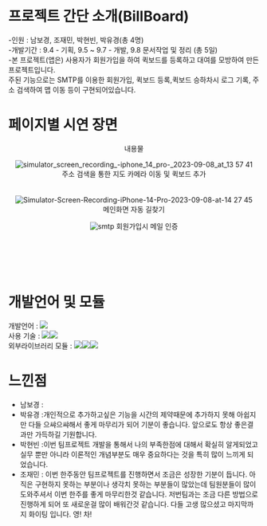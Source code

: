 # **프로젝트 간단 소개(BillBoard)**
-인원 : 남보경, 조재민, 박현빈, 박유경(총 4명)</br>
-개발기간 : 9.4 - 기획, 9.5 ~  9.7 - 개발, 9.8 문서작업 및 정리 (총 5일)</br>
-본 프로젝트(앱은) 사용자가 회원가입을 하여 퀵보드를 등록하고 대여를 모방하여 만든 프로젝트입니다.  
주된 기능으로는 SMTP를 이용한 회원가입, 퀵보드 등록,퀵보드 승하차시 로그 기록, 주소 검색하여 맵 이동 등이 구현되어있습니다.


# **페이지별 시연 장면**
 
<div align="center">
  내용물

![simulator_screen_recording_-_iphone_14_pro_-_2023-09-08_at_13 57 41](https://github.com/BoKyeongee/bilBoard/assets/49290883/6ebf184c-db9b-4f14-b065-77b57c41f0d6)  
주소 검색을 통한 지도 카메라 이동 및 퀵보드 추가
</br></br></br>
![Simulator-Screen-Recording-iPhone-14-Pro-2023-09-08-at-14 27 45](https://github.com/BoKyeongee/bilBoard/assets/49290883/3cbba156-0850-48fd-8407-582463c6fe7e)   
메인화면 자동 길찾기


![smtp](https://github.com/BoKyeongee/bilBoard/assets/49290883/7ede7f41-cd90-4f1f-a741-d24084f7d97e)
회원가입시 메일 인증

</div>


</br></br></br></br>


# 개발언어 및 모듈
개발언어 : 
<img src="https://img.shields.io/badge/Swift-F05138?style=for-the-badge&logo=Swift&logoColor=white">   
사용 기술 :  <img src="https://img.shields.io/badge/Urlsession-E60012?style=for-the-badge&logo=asciidoctor&logoColor=white"><img src="https://img.shields.io/badge/userdefaults-58B7FE?style=for-the-badge&logo=asciidoctor&logoColor=white">  
외부라이브러리 모듈 : <img src="https://img.shields.io/badge/SMTP-00CEC8?style=for-the-badge&logo=spreadshirt&logoColor=white"><img src="https://img.shields.io/badge/Snapkit-6264A7?style=for-the-badge&logo=snapcraft&logoColor=white"><img src="https://img.shields.io/badge/NMapsMap-6332F6?style=for-the-badge&logo=asciidoctor&logoColor=white">



# **느낀점**
- 남보경 :
- 박유경 :개인적으로 추가하고싶은 기능을 시간의 제약때문에 추가하지 못해 아쉽지만 다들 으쌰으쌰해서 좋게 마무리가 되어 기분이 좋습니다. 앞으로도 항상 좋은결과만 가득하길 기원합니다.
- 박현빈 :이번 팀프로젝트 개발을 통해서 나의 부족한점에 대해서 확실히 알게되었고 실무 뿐만 아니라 이론적인 개념부분도 매우 중요하다는 것을 특히 많이 느끼게 되었습니다.
- 조재민 : 이번 한주동안 팀프로젝트를 진행하면서 조금은 성장한 기분이 듭니다. 아직은 구현하지 못하는 부분이나 생각치 못하는 부분들이 많았는데 팀원분들이 많이 도와주셔서 이번 한주를 좋게 마무리한것 같습니다. 저번팀과는 조금 다른 방법으로 진행하게 되어 또 새로운걸 많이 배워간것 같습니다. 다들 고생  많으셨고 마지막까지 화이팅 입니다.  영! 차!




